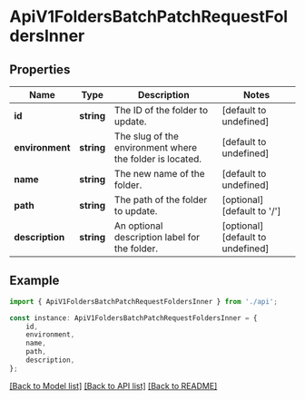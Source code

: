 # ApiV1FoldersBatchPatchRequestFoldersInner


## Properties

Name | Type | Description | Notes
------------ | ------------- | ------------- | -------------
**id** | **string** | The ID of the folder to update. | [default to undefined]
**environment** | **string** | The slug of the environment where the folder is located. | [default to undefined]
**name** | **string** | The new name of the folder. | [default to undefined]
**path** | **string** | The path of the folder to update. | [optional] [default to '/']
**description** | **string** | An optional description label for the folder. | [optional] [default to undefined]

## Example

```typescript
import { ApiV1FoldersBatchPatchRequestFoldersInner } from './api';

const instance: ApiV1FoldersBatchPatchRequestFoldersInner = {
    id,
    environment,
    name,
    path,
    description,
};
```

[[Back to Model list]](../README.md#documentation-for-models) [[Back to API list]](../README.md#documentation-for-api-endpoints) [[Back to README]](../README.md)
